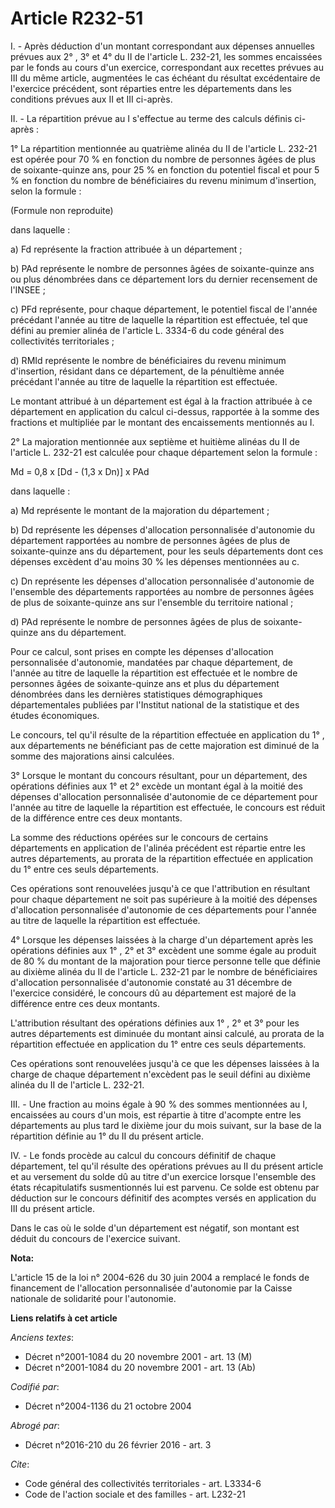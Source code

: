 # Article R232-51

I. - Après déduction d'un montant correspondant aux dépenses annuelles prévues aux 2° , 3° et 4° du II de l'article L.
232-21, les sommes encaissées par le fonds au cours d'un exercice, correspondant aux recettes prévues au III du même article,
augmentées le cas échéant du résultat excédentaire de l'exercice précédent, sont réparties entre les départements dans les
conditions prévues aux II et III ci-après.

II. - La répartition prévue au I s'effectue au terme des calculs définis ci-après :

1° La répartition mentionnée au quatrième alinéa du II de l'article L. 232-21 est opérée pour 70 % en fonction du nombre de
personnes âgées de plus de soixante-quinze ans, pour 25 % en fonction du potentiel fiscal et pour 5 % en fonction du nombre
de bénéficiaires du revenu minimum d'insertion, selon la formule :

(Formule non reproduite)

dans laquelle :

a) Fd représente la fraction attribuée à un département ;

b) PAd représente le nombre de personnes âgées de soixante-quinze ans ou plus dénombrées dans ce département lors du dernier
recensement de l'INSEE ;

c) PFd représente, pour chaque département, le potentiel fiscal de l'année précédant l'année au titre de laquelle la
répartition est effectuée, tel que défini au premier alinéa de l'article L. 3334-6 du code général des collectivités
territoriales ;

d) RMId représente le nombre de bénéficiaires du revenu minimum d'insertion, résidant dans ce département, de la pénultième
année précédant l'année au titre de laquelle la répartition est effectuée.

Le montant attribué à un département est égal à la fraction attribuée à ce département en application du calcul ci-dessus,
rapportée à la somme des fractions et multipliée par le montant des encaissements mentionnés au I.

2° La majoration mentionnée aux septième et huitième alinéas du II de l'article L. 232-21 est calculée pour chaque
département selon la formule :

Md = 0,8 x [Dd - (1,3 x Dn)] x PAd

dans laquelle :

a) Md représente le montant de la majoration du département ;

b) Dd représente les dépenses d'allocation personnalisée d'autonomie du département rapportées au nombre de personnes âgées
de plus de soixante-quinze ans du département, pour les seuls départements dont ces dépenses excèdent d'au moins 30 % les
dépenses mentionnées au c.

c) Dn représente les dépenses d'allocation personnalisée d'autonomie de l'ensemble des départements rapportées au nombre de
personnes âgées de plus de soixante-quinze ans sur l'ensemble du territoire national ;

d) PAd représente le nombre de personnes âgées de plus de soixante-quinze ans du département.

Pour ce calcul, sont prises en compte les dépenses d'allocation personnalisée d'autonomie, mandatées par chaque département,
de l'année au titre de laquelle la répartition est effectuée et le nombre de personnes âgées de soixante-quinze ans et plus
du département dénombrées dans les dernières statistiques démographiques départementales publiées par l'Institut national de
la statistique et des études économiques.

Le concours, tel qu'il résulte de la répartition effectuée en application du 1° , aux départements ne bénéficiant pas de
cette majoration est diminué de la somme des majorations ainsi calculées.

3° Lorsque le montant du concours résultant, pour un département, des opérations définies aux 1° et 2° excède un montant égal
à la moitié des dépenses d'allocation personnalisée d'autonomie de ce département pour l'année au titre de laquelle la
répartition est effectuée, le concours est réduit de la différence entre ces deux montants.

La somme des réductions opérées sur le concours de certains départements en application de l'alinéa précédent est répartie
entre les autres départements, au prorata de la répartition effectuée en application du 1° entre ces seuls départements.

Ces opérations sont renouvelées jusqu'à ce que l'attribution en résultant pour chaque département ne soit pas supérieure à la
moitié des dépenses d'allocation personnalisée d'autonomie de ces départements pour l'année au titre de laquelle la
répartition est effectuée.

4° Lorsque les dépenses laissées à la charge d'un département après les opérations définies aux 1° , 2° et 3° excèdent une
somme égale au produit de 80 % du montant de la majoration pour tierce personne telle que définie au dixième alinéa du II de
l'article L. 232-21 par le nombre de bénéficiaires d'allocation personnalisée d'autonomie constaté au 31 décembre de
l'exercice considéré, le concours dû au département est majoré de la différence entre ces deux montants.

L'attribution résultant des opérations définies aux 1° , 2° et 3° pour les autres départements est diminuée du montant ainsi
calculé, au prorata de la répartition effectuée en application du 1° entre ces seuls départements.

Ces opérations sont renouvelées jusqu'à ce que les dépenses laissées à la charge de chaque département n'excèdent pas le
seuil défini au dixième alinéa du II de l'article L. 232-21.

III. - Une fraction au moins égale à 90 % des sommes mentionnées au I, encaissées au cours d'un mois, est répartie à titre
d'acompte entre les départements au plus tard le dixième jour du mois suivant, sur la base de la répartition définie au 1° du
II du présent article.

IV. - Le fonds procède au calcul du concours définitif de chaque département, tel qu'il résulte des opérations prévues au II
du présent article et au versement du solde dû au titre d'un exercice lorsque l'ensemble des états récapitulatifs
susmentionnés lui est parvenu. Ce solde est obtenu par déduction sur le concours définitif des acomptes versés en application
du III du présent article.

Dans le cas où le solde d'un département est négatif, son montant est déduit du concours de l'exercice suivant.

**Nota:**

L'article 15 de la loi n° 2004-626 du 30 juin 2004 a remplacé le fonds de financement de l'allocation personnalisée
d'autonomie par la Caisse nationale de solidarité pour l'autonomie.

**Liens relatifs à cet article**

_Anciens textes_:

  - Décret n°2001-1084 du 20 novembre 2001 - art. 13 (M)
  - Décret n°2001-1084 du 20 novembre 2001 - art. 13 (Ab)

_Codifié par_:

  - Décret n°2004-1136 du 21 octobre 2004

_Abrogé par_:

  - Décret n°2016-210 du 26 février 2016 - art. 3

_Cite_:

  - Code général des collectivités territoriales - art. L3334-6
  - Code de l'action sociale et des familles - art. L232-21
